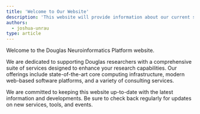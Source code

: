 ```yaml
---
title: 'Welcome to Our Website'
description: 'This website will provide information about our current service offerings, as well as insights into our future developments and plans.'
authors:
  - joshua-unrau
type: article
---
```


Welcome to the Douglas Neuroinformatics Platform website.

We are dedicated to supporting Douglas researchers with a comprehensive suite of services designed to enhance your research capabilities. Our offerings include state-of-the-art core computing infrastructure, modern web-based software platforms, and a variety of consulting services.

We are committed to keeping this website up-to-date with the latest information and developments. Be sure to check back regularly for updates on new services, tools, and events.
